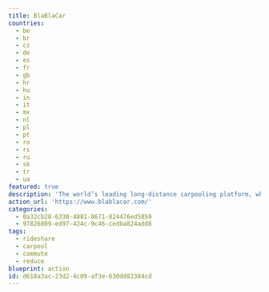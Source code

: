 ```yaml
---
title: BlaBlaCar
countries:
  - be
  - br
  - cz
  - de
  - es
  - fr
  - gb
  - hr
  - hu
  - in
  - it
  - mx
  - nl
  - pl
  - pt
  - ro
  - rs
  - ru
  - sk
  - tr
  - ua
featured: true
description: 'The world’s leading long-distance carpooling platform, which is available in most of Europe and Mexico.'
action_url: 'https://www.blablacar.com/'
categories:
  - 0a32cb28-6330-4881-8671-824476ed5859
  - 97826809-ed97-424c-9c46-cedba824add8
tags:
  - rideshare
  - carpool
  - commute
  - reduce
blueprint: action
id: d618a3ac-23d2-4c09-af3e-630dd82384cd
---
```

